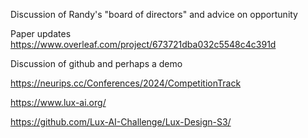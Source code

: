 Discussion of Randy's "board of directors" and advice on opportunity

Paper updates https://www.overleaf.com/project/673721dba032c5548c4c391d

Discussion of github and perhaps a demo


https://neurips.cc/Conferences/2024/CompetitionTrack

https://www.lux-ai.org/

https://github.com/Lux-AI-Challenge/Lux-Design-S3/

